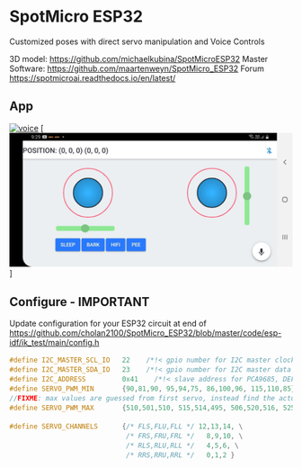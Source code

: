 # SpotMicro ESP32
Customized poses with direct servo manipulation and Voice Controls

3D model: https://github.com/michaelkubina/SpotMicroESP32
Master Software: https://github.com/maartenweyn/SpotMicro_ESP32
Forum https://spotmicroai.readthedocs.io/en/latest/

## App
[![voice](https://img.youtube.com/vi/YhH5K681pzY/0.jpg)](https://www.youtube.com/watch?v=YhH5K681pzY "App")
[![App](img/app_ss.jpeg)]


## Configure - IMPORTANT
Update configuration for your ESP32 circuit at end of
https://github.com/cholan2100/SpotMicro_ESP32/blob/master/code/esp-idf/ik_test/main/config.h

```c
#define I2C_MASTER_SCL_IO   22    /*!< gpio number for I2C master clock */
#define I2C_MASTER_SDA_IO   23    /*!< gpio number for I2C master data  */
#define I2C_ADDRESS         0x41    /*!< slave address for PCA9685, DEFAULT: 0x40 */
#define SERVO_PWM_MIN       {90,81,90, 95,94,75, 86,100,96, 115,110,85} //FLS,FLU,FLL, FRS,FRU,FRL, RLS,RLU,RLL, RRS,RRU,RRL
//FIXME: max values are guessed from first servo, instead find the actual duty cycleint8_t pwm_channel[12] = 
#define SERVO_PWM_MAX       {510,501,510, 515,514,495, 506,520,516, 525,530,505} //FLS,FLU,FLL, FRS,FRU,FRL, RLS,RLU,RLL, RRS,RRU,RRL

#define SERVO_CHANNELS      {/* FLS,FLU,FLL */ 12,13,14, \
                             /* FRS,FRU,FRL */   8,9,10, \
                             /* RLS,RLU,RLL */   4,5,6, \
                             /* RRS,RRU,RRL */   0,1,2 } 
```



